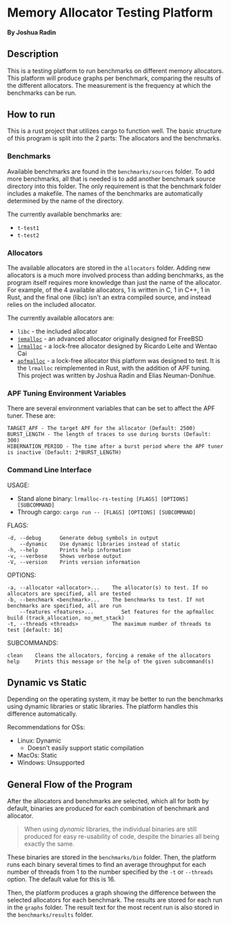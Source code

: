 # Memory Allocator Testing Platform
#### By Joshua Radin

## Description
This is a testing platform to run benchmarks on different memory allocators.
This platform will produce graphs per benchmark, comparing the results of the different
allocators. The measurement is the frequency at which the benchmarks can be
run.

## How to run
This is a rust project that utilizes cargo to function well. The basic
structure of this program is split into the 2 parts: The allocators and
the benchmarks.

### Benchmarks
Available benchmarks are found in the `benchmarks/sources` folder. To
add more benchmarks, all that is needed is to add another benchmark source
directory into this folder. The only requirement is that the benchmark folder
includes a makefile. The names of the benchmarks are automatically determined
by the name of the directory.

The currently available benchmarks are:

- `t-test1`
- `t-test2`

### Allocators
The available allocators are stored in the `allocators` folder. Adding new
allocators is a much more involved process than adding benchmarks, as
the program itself requires more knowledge than just the name of the allocator.
For example, of the 4 available allocators, 1 is written in C, 1 in C++, 1 in Rust,
and the final one (libc) isn't an extra compiled source, and instead relies on
the included allocator.

The currently available allocators are:
- `libc` - the included allocator
- [`jemalloc`] - an advanced allocator originally designed for FreeBSD
- [`lrmalloc`] - a lock-free allocator designed by Ricardo Leite and Wentao Cai
- [`apfmalloc`] - a lock-free allocator this platform was designed to test. It is the 
`lrmalloc` reimplemented in Rust, with the addition of APF tuning. This project was
written by Joshua Radin and Elias Neuman-Donihue.

[`jemalloc`]: https://github.com/jemalloc/jemalloc
[`lrmalloc`]: https://github.com/ricleite/lrmalloc
[`apfmalloc`]: https://github.com/JoshuaRadin37/apfmalloc/


### APF Tuning Environment Variables

There are several environment variables that can be set to affect the APF tuner. These are:

    TARGET_APF - The target APF for the allocator (Default: 2500)
    BURST_LENGTH - The length of traces to use during bursts (Default: 300)
    HIBERNATION_PERIOD - The time after a burst period where the APF tuner is inactive (Default: 2*BURST_LENGTH)


### Command Line Interface

USAGE:
    
- Stand alone binary: `lrmalloc-rs-testing [FLAGS] [OPTIONS] [SUBCOMMAND]`
- Through cargo: `cargo run -- [FLAGS] [OPTIONS] [SUBCOMMAND]`

FLAGS:
    
    -d, --debug      Generate debug symbols in output
        --dynamic    Use dynamic libraries instead of static
    -h, --help       Prints help information
    -v, --verbose    Shows verbose output
    -V, --version    Prints version information

OPTIONS:
    
    -a, --allocator <allocator>...    The allocator(s) to test. If no allocators are specified, all are tested
    -b, --benchmark <benchmark>...    The benchmarks to test. If not benchmarks are specified, all are run
        --features <features>...         Set features for the apfmalloc build (track_allocation, no_met_stack)
    -t, --threads <threads>           The maximum number of threads to test [default: 16]

SUBCOMMANDS:
    
    clean    Cleans the allocators, forcing a remake of the allocators
    help     Prints this message or the help of the given subcommand(s)


## Dynamic vs Static

Depending on the operating system, it may be better to run the benchmarks
using dynamic libraries or static libraries. The platform handles this difference
automatically.

Recommendations for OSs:
- Linux: Dynamic
    - Doesn't easily support static compilation
- MacOs: Static
- Windows: Unsupported

## General Flow of the Program

After the allocators and benchmarks are selected, which all for both by default,
binaries are produced for each combination of benchmark and allocator.

> When using *dynamic* libraries, the individual binaries are still produced for easy
> re-usability of code, despite the binaries all being exactly the same.

These binaries are stored in the `benchmarks/bin` folder. Then, the platform runs
each binary several times to find an average throughput for each number of threads from
1 to the number specified by the `-t` or `--threads` option. The default value for this
is 16.

Then, the platform produces a graph showing the difference between the selected allocators
for each benchmark. The results are stored for each run in the `graphs` folder. The result text
for the most recent run is also stored in the `benchmarks/results` folder.
